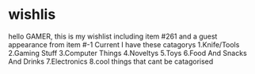 # wishlis
hello GAMER, this is my wishlist including item #261 and a guest appearance from item #-1
  Current I have these catagorys
    1.Knife/Tools
     2.Gaming Stuff
      3.Computer Things
        4.Noveltys
          5.Toys
            6.Food And Snacks And Drinks
              7.Electronics
                8.cool things that cant be catagorised
